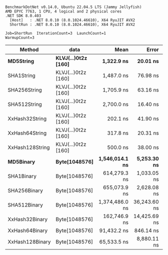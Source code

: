 ```

BenchmarkDotNet v0.14.0, Ubuntu 22.04.5 LTS (Jammy Jellyfish)
AMD EPYC 7763, 1 CPU, 4 logical and 2 physical cores
.NET SDK 8.0.403
  [Host]   : .NET 8.0.10 (8.0.1024.46610), X64 RyuJIT AVX2
  ShortRun : .NET 8.0.10 (8.0.1024.46610), X64 RyuJIT AVX2

Job=ShortRun  IterationCount=3  LaunchCount=1  
WarmupCount=3  

```
| Method          | data                | Mean           | Error        | StdDev      | Min            | Max            | Gen0   | Allocated |
|---------------- |-------------------- |---------------:|-------------:|------------:|---------------:|---------------:|-------:|----------:|
| **MD5String**       | **KLVJ(...)0t2z [160]** |     **1,322.9 ns** |     **20.01 ns** |     **1.10 ns** |     **1,322.2 ns** |     **1,324.2 ns** | **0.0134** |    **1128 B** |
| SHA1String      | KLVJ(...)0t2z [160] |     1,487.0 ns |     76.98 ns |     4.22 ns |     1,483.3 ns |     1,491.6 ns | 0.0153 |    1416 B |
| SHA256String    | KLVJ(...)0t2z [160] |     1,705.9 ns |     63.16 ns |     3.46 ns |     1,703.1 ns |     1,709.8 ns | 0.0210 |    1856 B |
| SHA512String    | KLVJ(...)0t2z [160] |     2,700.0 ns |     16.40 ns |     0.90 ns |     2,698.9 ns |     2,700.6 ns | 0.0381 |    3240 B |
| XxHash32String  | KLVJ(...)0t2z [160] |       202.1 ns |     41.90 ns |     2.30 ns |       200.3 ns |       204.7 ns | 0.0069 |     584 B |
| XxHash64String  | KLVJ(...)0t2z [160] |       317.8 ns |     20.31 ns |     1.11 ns |       316.6 ns |       318.6 ns | 0.0086 |     728 B |
| XxHash128String | KLVJ(...)0t2z [160] |       500.0 ns |     38.00 ns |     2.08 ns |       498.6 ns |       502.3 ns | 0.0134 |    1128 B |
| **MD5Binary**       | **Byte[1048576]**       | **1,546,014.1 ns** |  **5,253.30 ns** |   **287.95 ns** | **1,545,800.7 ns** | **1,546,341.7 ns** |      **-** |      **41 B** |
| SHA1Binary      | Byte[1048576]       |   614,279.3 ns |  1,033.05 ns |    56.62 ns |   614,216.3 ns |   614,326.0 ns |      - |      49 B |
| SHA256Binary    | Byte[1048576]       |   655,073.9 ns |  2,628.08 ns |   144.05 ns |   654,907.6 ns |   655,160.2 ns |      - |      57 B |
| SHA512Binary    | Byte[1048576]       | 1,374,486.0 ns | 36,243.60 ns | 1,986.63 ns | 1,372,533.0 ns | 1,376,504.6 ns |      - |      89 B |
| XxHash32Binary  | Byte[1048576]       |   162,746.9 ns | 14,425.69 ns |   790.72 ns |   162,231.4 ns |   163,657.3 ns |      - |      32 B |
| XxHash64Binary  | Byte[1048576]       |    91,432.2 ns |    846.14 ns |    46.38 ns |    91,384.1 ns |    91,476.6 ns |      - |      32 B |
| XxHash128Binary | Byte[1048576]       |    65,533.5 ns |  8,880.11 ns |   486.75 ns |    65,242.0 ns |    66,095.4 ns |      - |      40 B |
